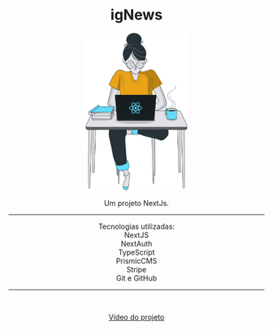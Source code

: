<h1 align="center">igNews</h1>

<p align="center">
  <img margin=auto src="./.github/avatar.svg" alt="Avatar Ignews" width="200px">
</p>


<p align="center">Um projeto NextJs. 

<br>
<hr>
<p align="center">Tecnologias utilizadas:
<br>NextJS
<br>NextAuth
<br>TypeScript
<br>PrismicCMS
<br>Stripe
<br>Git e GitHub</p>
<hr>
<br>
<p align="center"><a href="https://www.linkedin.com/feed/update/urn:li:activity:7030283506391887872/">Vídeo do projeto</a></p>